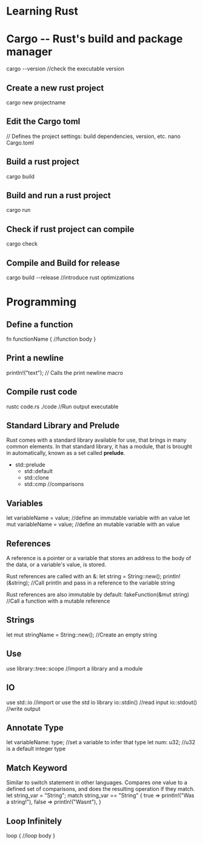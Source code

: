 # Learning Rust

# Cargo -- Rust's build and package manager
cargo --version //check the executable version

## Create a new rust project
cargo new projectname

## Edit the Cargo toml
// Defines the project settings: build dependencies, version, etc.
nano Cargo.toml

## Build a rust project
cargo build

## Build and run a rust project
cargo run

## Check if rust project can compile
cargo check

## Compile and Build for release
cargo build --release //introduce rust optimizations

# Programming

## Define a function
fn functionName {
    //function body
}

## Print a newline
println!("text"); // Calls the print newline macro

## Compile rust code
rustc code.rs
./code //Run output executable

## Standard Library and Prelude
Rust comes with a standard library available for use, that brings in many common elements. In that 
standard library, it has a module, that is brought in automatically, known as a set called **prelude**.
* std::prelude
    - std::default
    - std::clone
    - std::cmp //comparisons

## Variables
let variableName = value; //define an immutable variable with an value
let mut variableName = value; //define an mutable variable with an value

## References
A reference is a pointer or a variable that stores an address to the body of the data, or a variable's
value, is stored.

Rust references are called with an &:
let string = String::new();
println!(&string); //Call println and pass in a reference to the variable string

Rust references are also immutable by default:
fakeFunction(&mut string) //Call a function with a mutable reference

## Strings
let mut stringName = String::new(); //Create an empty string

## Use
use library::tree::scope //import a library and a module 

## IO
use std::io //import or use the std io library
io::stdin() //read input
io::stdout() //write output

## Annotate Type
let variableName: type; //set a variable to infer that type
let num: u32; //u32 is a default integer type

## Match Keyword
Similar to switch statement in other languages. Compares one value to a defined set
of comparisons, and does the resulting operation if they match.
let string_var = "String";
match string_var == "String" {
    true => println!("Was a string!"),
    false => println!("Wasnt"),
}

## Loop Infinitely
loop {
    //loop body
}